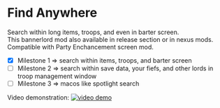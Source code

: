 Find Anywhere 
=======================
Search within long items, troops, and even in barter screen.  
This bannerlord mod also available in release section or in nexus mods.  
Compatible with Party Enchancement screen mod.  

- [x] Milestone 1 => search within items, troops, and barter screen  
- [ ] Milestone 2 => search within save data, your fiefs, and other lords in troop management window  
- [ ] Milestone 3 => macos like spotlight search  

Video demonstration: 
[![video demo](https://i.ytimg.com/vi_webp/3_5grCLr6K8/maxresdefault.webp)](https://www.youtube.com/watch?v=3_5grCLr6K8&feature=youtu.be)

